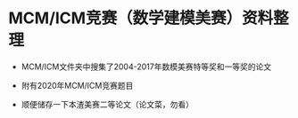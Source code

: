 # MCM/ICM竞赛（数学建模美赛）资料整理

* MCM/ICM文件夹中搜集了2004-2017年数模美赛特等奖和一等奖的论文

* 附有2020年MCM/ICM竞赛题目
* 顺便储存一下本渣美赛二等论文（论文菜，勿看）
